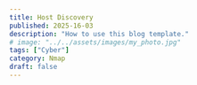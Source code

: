 ```yaml
---
title: Host Discovery
published: 2025-16-03
description: "How to use this blog template."
# image: "../../assets/images/my_photo.jpg"
tags: ["Cyber"]
category: Nmap
draft: false
---
```


